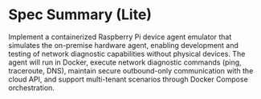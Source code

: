 # Spec Summary (Lite)

Implement a containerized Raspberry Pi device agent emulator that simulates the on-premise hardware agent, enabling development and testing of network diagnostic capabilities without physical devices. The agent will run in Docker, execute network diagnostic commands (ping, traceroute, DNS), maintain secure outbound-only communication with the cloud API, and support multi-tenant scenarios through Docker Compose orchestration.